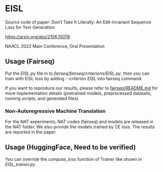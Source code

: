 # EISL
Source code of paper: Don’t Take It Literally: An Edit-Invariant Sequence Loss for Text Generation

https://arxiv.org/abs/2106.15078

NAACL 2022 Main Conference, Oral Presentation
 
## Usage (Fairseq)
Put the *EISL.py* file in to *fairseq/fairseq/criterions/EISL.py*, then you can train with EISL loss by adding *--criterion EISL* into fairseq command.

If you want to reproduce our results, please refer to [fairseq/README.md](./fairseq/README.md) for more implementation details (pretrained models, preprocessed datasets, running scripts, and generated files).
### Non-Autoregressive Machine Translation
For the NAT experiments, NAT codes (fairseq) and models are released in the NAT folder. We also provide the models trained by CE loss. The results are reported in the paper.

## Usage (HuggingFace, Need to be verified)
You can override the *compute_loss* function of Trainer like shown in *EISL_trainer.py*. 